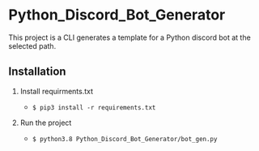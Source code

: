 # Python_Discord_Bot_Generator
This project is a CLI generates a template for a Python discord bot at the selected path.

**Installation**
---

1. Install requirments.txt
    + `$ pip3 install -r requirements.txt`

2. Run the project
    +  `$ python3.8 Python_Discord_Bot_Generator/bot_gen.py`
